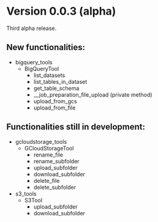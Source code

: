 # Version 0.0.3 (alpha)
Third alpha release.

## New functionalities:
- bigquery_tools
  - BigQueryTool
    - list_datasets
    - list_tables_in_dataset
    - get_table_schema
    - \_\_job_preparation_file_upload (private method)
    - upload_from_gcs
    - upload_from_file

## Functionalities still in development:
- gcloudstorage_tools
  - GCloudStorageTool
    - rename_file
    - rename_subfolder
    - upload_subfolder
    - download_subfolder
    - delete_file
    - delete_subfolder
- s3_tools
  - S3Tool
    - upload_subfolder
    - download_subfolder
